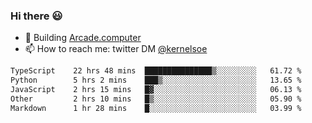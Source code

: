 ### Hi there 😃

- 🔨 Building [Arcade.computer](https://arcade.computer)
- 📫 How to reach me: twitter DM [@kernelsoe](https://twitter.com/kernelsoe)

<!--START_SECTION:waka-->

```txt
TypeScript    22 hrs 48 mins  ███████████████▒░░░░░░░░░   61.72 %
Python        5 hrs 2 mins    ███▒░░░░░░░░░░░░░░░░░░░░░   13.65 %
JavaScript    2 hrs 15 mins   █▓░░░░░░░░░░░░░░░░░░░░░░░   06.13 %
Other         2 hrs 10 mins   █▒░░░░░░░░░░░░░░░░░░░░░░░   05.90 %
Markdown      1 hr 28 mins    █░░░░░░░░░░░░░░░░░░░░░░░░   03.99 %
```

<!--END_SECTION:waka-->
